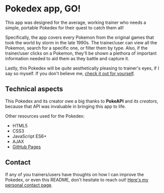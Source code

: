 # Pokedex app, GO!

This app was designed for the average, working trainer who needs a simple, portable Pokedex for their quest to catch them all! 

Specifically, the app covers every Pokemon from the original games that took the world by storm in the late 1990s. The trainer/user can view all the Pokemon, search for a specific one, or filter them by type. Also, if the trainer/user clicks on a Pokemon, they'll be shown a plethora of important information needed to aid them as they battle and capture it.

Lastly, this Pokedex will be *quite* aesthetically pleasing to trainer's eyes, if I say so myself. If you don't believe me, [check it out for yourself](https://jeffellingham.github.io/pokedex-app).

## Technical aspects

This Pokedex and its creator owe a big thanks to **PokeAPI** and *its creators*, because that API was invaluable in bringing this app to life. 

Other resources used for the Pokedex:
- HTML5
- CSS3
- JavaScript ES6+
- AJAX
- [GitHub Pages](https://jeffellingham.github.io/pokedex-app) 

## Contact

If any of you trainers/users have thoughts on how I can improve the Pokedex, or even this README, don't hesitate to reach out! [Here's my personal contact page](https://jeffellingham.github.io/contact.html).